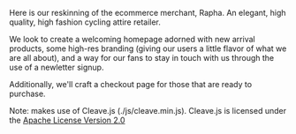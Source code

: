 Here is our reskinning of the ecommerce merchant, Rapha. An elegant, high quality, high fashion cycling attire retailer.

We look to create a welcoming homepage adorned with new arrival products, some high-res branding (giving our users a little
flavor of what we are all about), and a way for our fans to stay in touch with us through the use of a newletter signup.

Additionally, we'll craft a checkout page for those that are ready to purchase.

Note: makes use of Cleave.js (./js/cleave.min.js). Cleave.js is licensed under the [Apache License Version 2.0](http://www.apache.org/licenses/LICENSE-2.0)
